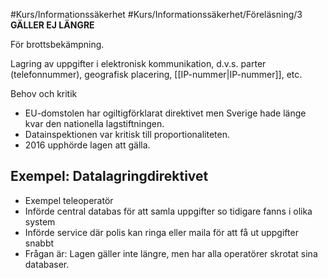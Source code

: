 #Kurs/Informationssäkerhet #Kurs/Informationssäkerhet/Föreläsning/3 
**GÄLLER EJ LÄNGRE**

För brottsbekämpning.

Lagring av uppgifter i elektronisk kommunikation, d.v.s. parter (telefonnummer), geografisk placering, [[IP-nummer|IP-nummer]], etc.

Behov och kritik
- EU-domstolen har ogiltigförklarat direktivet men Sverige hade länge kvar den nationella lagstiftningen.
- Datainspektionen var kritisk till proportionaliteten.
- 2016 upphörde lagen att gälla.

## Exempel: Datalagringdirektivet
- Exempel teleoperatör
- Införde central databas för att samla uppgifter so tidigare fanns i olika system
- Införde service där polis kan ringa eller maila för att få ut uppgifter snabbt
- Frågan är: Lagen gäller inte längre, men har alla operatörer skrotat sina databaser.